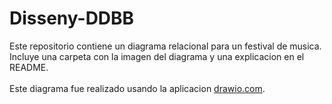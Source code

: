 # Disseny-DDBB

Este repositorio contiene un diagrama relacional para un festival de musica. <br>
Incluye una carpeta con la imagen del diagrama y una explicacion en el README. <br>
<br>
Este diagrama fue realizado usando la aplicacion [drawio.com](https://www.drawio.com/). <br>

